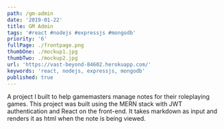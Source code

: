 ```yaml
---
path: /gm-admin
date: '2019-01-22'
title: GM Admin
tags: '#react #nodejs #expressjs #mongodb'
priority: '6'
fullPage: ./frontpage.png
thumbOne: ./mockup1.jpg
thumbTwo: ./mockup2.jpg
url: 'https://vast-beyond-84602.herokuapp.com/'
keywords: 'react, nodejs, expressjs, mongodb'
published: true
---
```


A project I built to help gamemasters manage notes for their roleplaying games. This project was built using the MERN stack with JWT authentication and React on the front-end. It takes markdown as input and renders it as html when the note is being viewed.

